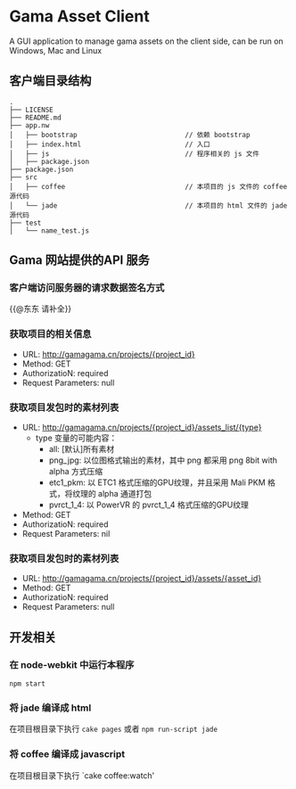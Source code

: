 # Gama Asset Client

A GUI application to manage gama assets on the client side, can be run on Windows, Mac and Linux

## 客户端目录结构

```
.
├── LICENSE
├── README.md
├── app.nw
│   ├── bootstrap                           // 依赖 bootstrap
│   ├── index.html                          // 入口
│   ├── js                                  // 程序相关的 js 文件
│   ├── package.json
├── package.json
├── src
│   ├── coffee                              // 本项目的 js 文件的 coffee 源代码
│   └── jade                                // 本项目的 html 文件的 jade 源代码
├── test
│   └── name_test.js

```


## Gama 网站提供的API 服务

### 客户端访问服务器的请求数据签名方式

{{@东东 请补全}}

### 获取项目的相关信息

 * URL: http://gamagama.cn/projects/{project_id}
 * Method: GET
 * AuthorizatioN: required
 * Request Parameters: null

### 获取项目发包时的素材列表

 * URL: http://gamagama.cn/projects/{project_id}/assets_list/{type}
     * type 变量的可能内容：
       * all:  [默认]所有素材
       * png_jpg: 以位图格式输出的素材，其中 png 都采用 png 8bit with alpha 方式压缩
       * etc1_pkm: 以 ETC1 格式压缩的GPU纹理，并且采用 Mali PKM 格式，将纹理的 alpha 通道打包
       * pvrct_1_4: 以 PowerVR 的 pvrct_1_4 格式压缩的GPU纹理
 * Method: GET
 * AuthorizatioN: required
 * Request Parameters: nil

### 获取项目发包时的素材列表

 * URL: http://gamagama.cn/projects/{project_id}/assets/{asset_id}
 * Method: GET
 * AuthorizatioN: required
 * Request Parameters: null

## 开发相关

### 在 node-webkit 中运行本程序

`npm start`


### 将 jade 编译成 html

在项目根目录下执行 `cake pages` 或者  `npm run-script jade`

### 将 coffee 编译成 javascript

在项目根目录下执行 `cake coffee:watch'



